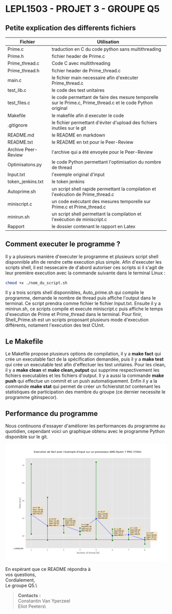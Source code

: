 # LEPL1503 - PROJET 3 - GROUPE Q5

## Petite explication des differents fichiers

|Fichier|Utilisation|
|---|---|
|Prime.c|traduction en C du code python sans multithreading|
|Prime.h|fichier header de Prime.c|
|Prime_thread.c|Code C avec multithreading|
|Prime_thread.h|fichier header de Prime_thread.c|
|main.c|le fichier main necessaire afin d'exécuter Prime_thread.c|
|test_lib.c|le code des test unitaires|
|test_files.c|le code permettant de faire des mesure temporelle sur le Prime.c, Prime_thread.c et le code Python original|
|Makefile|le makefile afin d executer le code|
|.gitignore|le fichier permettant d'éviter d'upload des fichiers inutiles sur le git|
|README.md|le README en markdown|
|README.txt|le README en txt pour le Peer-Review|
|Archive Peer-Review|l'archive qui a été envoyée pour le Peer-Review|
|Optimisatons.py|le code Python permettant l'optimisation du nombre de thread|
|Input.txt|l'exemple original d'input|
|token_jenkins.txt|le token jenkins|
|Autoprime.sh|un script shell rapide permettant la compilation et l'exécution de Prime_thread.c|
|miniscript.c|un code exécutant des mesures temporelle sur Prime.c et Prime_thread.c|
|minirun.sh|un script shell permettant la compilation et l'exécution de miniscript.c|
|Rapport|le dossier contenant le rapport en Latex|

## Comment executer le programme ?

Il y a plusieurs manière d'executer le programme et plusieurs script shell disponnible afin de rendre cette execution plus simple. Afin d'executer les scripts shell, il est nessecaire de d'abord autoriser ces scripts si il s'agit de leur première execution avec la commande suivante dans le terminal Linux :

``` bash
chmod +x ./nom_du_script.sh
```

Il y a trois scripts shell disponnibles, Auto_prime.sh qui compile le programme, demande le nombre de thread puis affiche l'output dans le terminal. Ce script prendra comme fichier le fichier Input.txt. Ensuite il y a minirun.sh, ce scripts compile et execute miniscript.c puis affiche le temps d'execution de Prime et Prime_thread dans le terminal. Pour finir, Shell_Prime.sh est un scripts proposant plusieurs mode d'execution différents, notament l'execution des test CUnit.

## Le Makefile

Le Makefile propose plusieurs options de compilation, il y a **make fact** qui crée un executable fact de la spécification demandée, puis il y a **make test** qui crée un executable test afin d'effectuer les test unitaires. Pour les clean, il y a **make clean** et **make clean_output** qui supprime respectivement les fichiers executables et les fichiers d'output. Il y a aussi la commande **make push** qui effectue un commit et un push automatiquement. Enfin il y a la commande **make stat** qui permet de créer un fichier*stat.txt* contenant les statistiques de participation des membre du groupe (ce dernier necessite le programme gitinspecor).

## Performance du programme

Nous continuons d'essayer d'améliorer les performances du programme au quotidien, cependant voici un graphique obtenu avec le programme Python disponible sur le git.

![Graph](https://raw.githubusercontent.com/Eliot-P/public_png/master/Graph2.png)

En espérant que ce README répondra à\
vos questions,\
Cordialement,\
Le groupe Q5.\


>**Contacts** **:**\
>Constantin Van Yperzeel\
>Eliot Peeters\